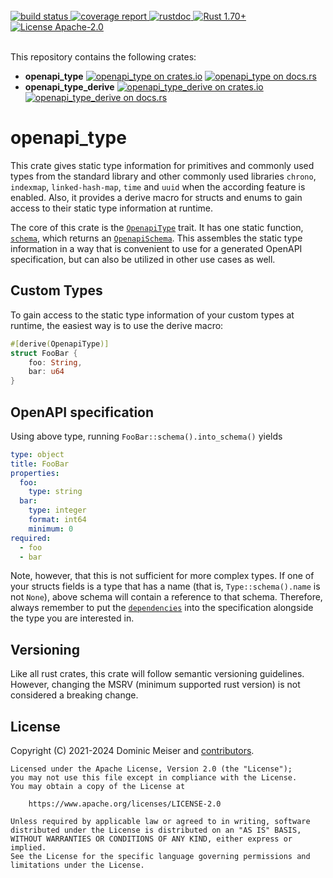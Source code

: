 <br/>
<div>
	<a href="https://github.com/msrd0/openapi_type/actions/workflows/rust.yml">
		<img alt="build status" src="https://github.com/msrd0/openapi_type/actions/workflows/rust.yml/badge.svg"/>
	</a>
	<a href="https://msrd0.github.io/openapi_type/tarpaulin-report.html">
		<img alt="coverage report" src="https://msrd0.github.io/openapi_type/coverage.svg"/>
	</a>
	<a href="https://msrd0.github.io/openapi_type/doc/openapi_type/index.html">
		<img alt="rustdoc" src="https://img.shields.io/badge/docs-main-blue.svg"/>
	</a>
    <a href="https://blog.rust-lang.org/2023/06/01/Rust-1.70.0.html">
        <img alt="Rust 1.70+" src="https://img.shields.io/badge/rustc-1.70+-orange.svg"/>
    </a>
	<a href="https://www.apache.org/licenses/LICENSE-2.0">
		<img alt="License Apache-2.0" src="https://img.shields.io/badge/license-Apache--2.0-blue.svg"/>
	</a>
</div>
<br/>

This repository contains the following crates:

 - **openapi_type**
   [![openapi_type on crates.io](https://img.shields.io/crates/v/openapi_type.svg)](https://crates.io/crates/openapi_type)
   [![openapi_type on docs.rs](https://docs.rs/openapi_type/badge.svg)](https://docs.rs/openapi_type)
 - **openapi_type_derive**
   [![openapi_type_derive on crates.io](https://img.shields.io/crates/v/openapi_type_derive.svg)](https://crates.io/crates/openapi_type_derive)
   [![openapi_type_derive on docs.rs](https://docs.rs/openapi_type_derive/badge.svg)](https://docs.rs/openapi_type_derive)

# openapi_type

This crate gives static type information for primitives and commonly used types from the standard
library and other commonly used libraries `chrono`, `indexmap`, `linked-hash-map`, `time` and
`uuid` when the according feature is enabled. Also, it provides a derive macro for structs and
enums to gain access to their static type information at runtime.

The core of this crate is the [`OpenapiType`][__link0] trait. It has one static function,
[`schema`][__link1], which returns an [`OpenapiSchema`][__link2]. This assembles the static
type information in a way that is convenient to use for a generated OpenAPI specification, but
can also be utilized in other use cases as well.

## Custom Types

To gain access to the static type information of your custom types at runtime, the easiest way
is to use the derive macro:

```rust
#[derive(OpenapiType)]
struct FooBar {
	foo: String,
	bar: u64
}
```

## OpenAPI specification

Using above type, running `FooBar::schema().into_schema()` yields

```yaml
type: object
title: FooBar
properties:
  foo:
    type: string
  bar:
    type: integer
    format: int64
    minimum: 0
required:
  - foo
  - bar
```

Note, however, that this is not sufficient for more complex types. If one of your structs fields
is a type that has a name (that is, `Type::schema().name` is not `None`), above schema will contain
a reference to that schema. Therefore, always remember to put the
[`dependencies`][__link3] into the specification alongside the type you are
interested in.


## Versioning

Like all rust crates, this crate will follow semantic versioning guidelines. However, changing
the MSRV (minimum supported rust version) is not considered a breaking change.

## License

Copyright (C) 2021-2024 Dominic Meiser and [contributors].

```
Licensed under the Apache License, Version 2.0 (the "License");
you may not use this file except in compliance with the License.
You may obtain a copy of the License at

	https://www.apache.org/licenses/LICENSE-2.0

Unless required by applicable law or agreed to in writing, software
distributed under the License is distributed on an "AS IS" BASIS,
WITHOUT WARRANTIES OR CONDITIONS OF ANY KIND, either express or implied.
See the License for the specific language governing permissions and
limitations under the License.
```

 [contributors]: https://github.com/msrd0/openapi_type/graphs/contributors
 [__cargo_doc2readme_dependencies_info]: ggGkYW0BYXSEG56PaTnKCozjGwyKWTSGUZglG9bl9O2D8GVlG2FaBczSTY_HYXKEGx-WnjBiXfMmG4V3M75ny0WUG3hGD9I-WPRHG94Lm2E6FONkYWSBgmxvcGVuYXBpX3R5cGVlMC41LjA
 [__link0]: https://docs.rs/openapi_type/0.5.0/openapi_type/trait.OpenapiType.html
 [__link1]: https://docs.rs/openapi_type/0.5.0/openapi_type/?search=OpenapiType::schema
 [__link2]: https://docs.rs/openapi_type/0.5.0/openapi_type/?search=OpenapiSchema
 [__link3]: https://docs.rs/openapi_type/0.5.0/openapi_type/?search=OpenapiSchema::dependencies
